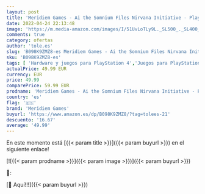```yaml
---
layout: post
title: 'Meridiem Games - Ai the Somnium Files Nirvana Initiative - Playstation 4'
date: 2022-04-24 22:13:48
image: 'https://m.media-amazon.com/images/I/51UvLoTLy9L._SL500_._SL400_.jpg'
comments: true
category: ofertas
author: 'tole.es'
slug: 'B098K9ZMZ8-es Meridiem Games - Ai the Somnium Files Nirvana Initiative -...'
sku: 'B098K9ZMZ8-es'
tags: [ 'Hardware y juegos para PlayStation 4','Juegos para PlayStation 4','Videojuegos','meridiem games','playstation','🇪🇸', ]
actualPrice: 49.99 EUR
currency: EUR
price: 49.99
comparePrice: 59.99 EUR
prodname: 'Meridiem Games - Ai the Somnium Files Nirvana Initiative - Playstation 4'
country: 'es'
flag: '🇪🇸'
brand: 'Meridiem Games'
buyurl: 'https://www.amazon.es/dp/B098K9ZMZ8/?tag=tolees-21'
descuento: '16.67'
average: '49.99'
---
```


En este momento está [{{< param title >}}]({{< param buyurl >}}) en el siguiente enlace!

[![{{< param prodname >}}]({{< param image >}})]({{< param buyurl >}})

🔎:


[🛒 Aquí!!!]({{< param buyurl >}})

